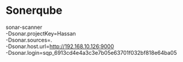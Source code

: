# Sonerqube
sonar-scanner \
  -Dsonar.projectKey=Hassan \
  -Dsonar.sources=. \
  -Dsonar.host.url=http://192.168.10.126:9000 \
  -Dsonar.login=sqp_6913cd4e4a3c3e7b05e63701f032bf818e64ba05

